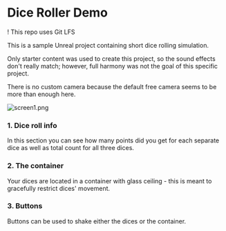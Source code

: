 ﻿# Dice Roller Demo

! This repo uses Git LFS

This is a sample Unreal project containing short dice rolling simulation. 

Only starter content was used to create this project, so the sound effects don't really match; however, full harmony was not the goal of this specific project.

There is no custom camera because the default free camera seems to be more than enough here.

![screen1.png](screenshots%2Fscreen1.png)

### 1. Dice roll info
In this section you can see how many points did you get for each separate dice as well as total count for all three dices.

### 2. The container
Your dices are located in a container with glass ceiling - this is meant to gracefully restrict dices' movement.

### 3. Buttons
Buttons can be used to shake either the dices or the container.
